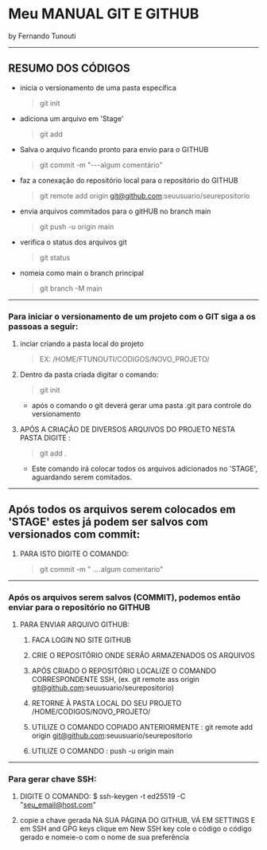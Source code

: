 # Meu MANUAL GIT E GITHUB
by Fernando Tunouti

---

RESUMO DOS CÓDIGOS
---

* inicia o versionamento de uma pasta específica
    >git init
* adiciona um arquivo em 'Stage'
    >git add
* Salva o arquivo ficando pronto para envio para o GITHUB
	> git commit -m "---algum comentário"
* faz a conexação do repositório local para o repositório do GITHUB
	>git remote add origin git@github.com:seuusuario/seurepositorio
* envia arquivos commitados para o gitHUB no branch main
	>git push -u origin main 
* verifica o status dos arquivos git
	>git status           
* nomeia como main o branch principal
	>git branch -M main

---

### Para iniciar o versionamento de um projeto com o GIT siga a os passoas a seguir:

1. inciar criando a pasta local do projeto 
	> EX: /HOME/FTUNOUTI/CODIGOS/NOVO_PROJETO/
			
1. Dentro da pasta criada digitar o comando: 
	> git init
			
	* após o comando o git deverá gerar uma pasta .git para controle do versionamento
1. APÓS A CRIAÇÃO DE DIVERSOS ARQUIVOS DO PROJETO NESTA PASTA DIGITE : 
	> git add .
			
	* Este comando irá colocar todos os arquivos adicionados no 'STAGE', aguardando serem comitados.
---

## Após todos os arquivos serem colocados em 'STAGE' estes já podem ser salvos com versionados com commit:
1. PARA ISTO DIGITE O COMANDO:
    >git commit -m " ....algum comentario"
---

### Após os arquivos serem salvos (COMMIT), podemos então enviar para o repositório no GITHUB


1. PARA ENVIAR ARQUIVO GITHUB:
	1. FACA LOGIN NO SITE GITHUB 
	1. CRIE O REPOSITÓRIO ONDE SERÃO ARMAZENADOS OS ARQUIVOS
	1. APÓS CRIADO O REPOSITÓRIO LOCALIZE O COMANDO CORRESPONDENTE SSH, (ex. git remote ass origin git@github.com:seuusuario/seurepositorio)
			
	1. RETORNE À PASTA LOCAL DO SEU PROJETO /HOME/CODIGOS/NOVO_PROJETO/
	1. UTILIZE O COMANDO COPIADO ANTERIORMENTE : 
			git remote add origin git@github.com:seuusuario/seurepositorio
			
	1. UTILIZE O COMANDO : 
			push -u origin main
----

### Para gerar chave SSH:

1. DIGITE O COMANDO:
 $ ssh-keygen -t ed25519 -C "seu_email@host.com"
 
1. copie a chave gerada
NA SUA PÁGINA DO GITHUB, VÁ EM SETTINGS E em SSH and GPG keys
clique em New SSH key
cole o código o código gerado e nomeie-o com o nome de sua preferência



	